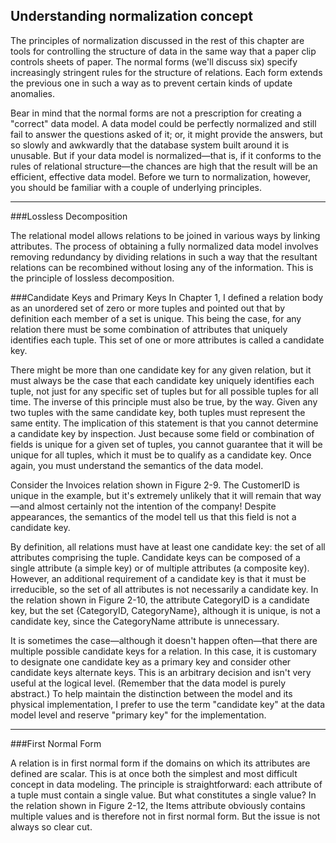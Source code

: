 Understanding normalization concept
---

The principles of normalization discussed in the rest of this chapter are tools for controlling the structure of data in the same way that a paper clip controls sheets of paper. The normal forms (we'll discuss six) specify increasingly stringent rules for the structure of relations. Each form extends the previous one in such a way as to prevent certain kinds of update anomalies.

Bear in mind that the normal forms are not a prescription for creating a "correct" data model. A data model could be perfectly normalized and still fail to answer the questions asked of it; or, it might provide the answers, but so slowly and awkwardly that the database system built around it is unusable. But if your data model is normalized—that is, if it conforms to the rules of relational structure—the chances are high that the result will be an efficient, effective data model. Before we turn to normalization, however, you should be familiar with a couple of underlying principles.


---

###Lossless Decomposition

The relational model allows relations to be joined in various ways by linking attributes. The process of obtaining a fully normalized data model involves removing redundancy by dividing relations in such a way that the resultant relations can be recombined without losing any of the information. This is the principle of lossless decomposition.

###Candidate Keys and Primary Keys
In Chapter 1, I defined a relation body as an unordered set of zero or more tuples and pointed out that by definition each member of a set is unique. This being the case, for any relation there must be some combination of attributes that uniquely identifies each tuple. This set of one or more attributes is called a candidate key.

There might be more than one candidate key for any given relation, but it must always be the case that each candidate key uniquely identifies each tuple, not just for any specific set of tuples but for all possible tuples for all time. The inverse of this principle must also be true, by the way. Given any two tuples with the same candidate key, both tuples must represent the same entity. The implication of this statement is that you cannot determine a candidate key by inspection. Just because some field or combination of fields is unique for a given set of tuples, you cannot guarantee that it will be unique for all tuples, which it must be to qualify as a candidate key. Once again, you must understand the semantics of the data model.

Consider the Invoices relation shown in Figure 2-9. The CustomerID is unique in the example, but it's extremely unlikely that it will remain that way—and almost certainly not the intention of the company! Despite appearances, the semantics of the model tell us that this field is not a candidate key.

By definition, all relations must have at least one candidate key: the set of all attributes comprising the tuple. Candidate keys can be composed of a single attribute (a simple key) or of multiple attributes (a composite key). However, an additional requirement of a candidate key is that it must be irreducible, so the set of all attributes is not necessarily a candidate key. In the relation shown in Figure 2-10, the attribute CategoryID is a candidate key, but the set {CategoryID, CategoryName}, although it is unique, is not a candidate key, since the CategoryName attribute is unnecessary.

It is sometimes the case—although it doesn't happen often—that there are multiple possible candidate keys for a relation. In this case, it is customary to designate one candidate key as a primary key and consider other candidate keys alternate keys. This is an arbitrary decision and isn't very useful at the logical level. (Remember that the data model is purely abstract.) To help maintain the distinction between the model and its physical implementation, I prefer to use the term "candidate key" at the data model level and reserve "primary key" for the implementation.

---

###First Normal Form

A relation is in first normal form if the domains on which its attributes are defined are scalar. This is at once both the simplest and most difficult concept in data modeling. The principle is straightforward: each attribute of a tuple must contain a single value. But what constitutes a single value? In the relation shown in Figure 2-12, the Items attribute obviously contains multiple values and is therefore not in first normal form. But the issue is not always so clear cut.
